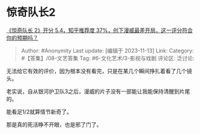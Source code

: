 # 惊奇队长2
[《惊奇队长 2》开分 5.4，知乎推荐度 37%，创下漫威最差开局，这一评分符合你的预期吗？](https://www.zhihu.com/question/629838237/answer/3285341543)

> Author: #Anonymity
> Last update: [编辑于 2023-11-13]
> Link:
> Category: #【答集】/08-文艺答集
> Tag: #6-文化艺术/3-影视与戏剧
> 评论区:
> 泛讨论:

无法给它有效的评价，因为根本没有看完，只是在某几个瞬间挣扎着看了几个镜头。

老实说，自从银河护卫队3之后，漫威的片子没有一部能让我能保持清醒到片尾的。

能看足1/2就算情节新奇了。

那是真的死活睁不开眼，也是邪了门了。
